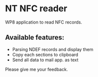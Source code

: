 NT NFC reader
=========

WP8 application to read NFC records.

## Available features:
- Parsing NDEF records and display them
- Copy each sections to clipboard
- Send all data to mail app. as text

Please give me your feedback.